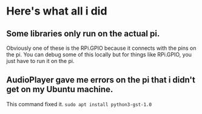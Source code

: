 # Here's what all i did

## Some libraries only run on the actual pi.
Obviously one of these is the RPi.GPIO because it connects with the pins on the pi.
You can debug some of this locally but for things like RPi.GPIO, you just have to run it on the pi.

## AudioPlayer gave me errors on the pi that i didn't get on my Ubuntu machine.
This command fixed it.
`sudo apt install python3-gst-1.0`
